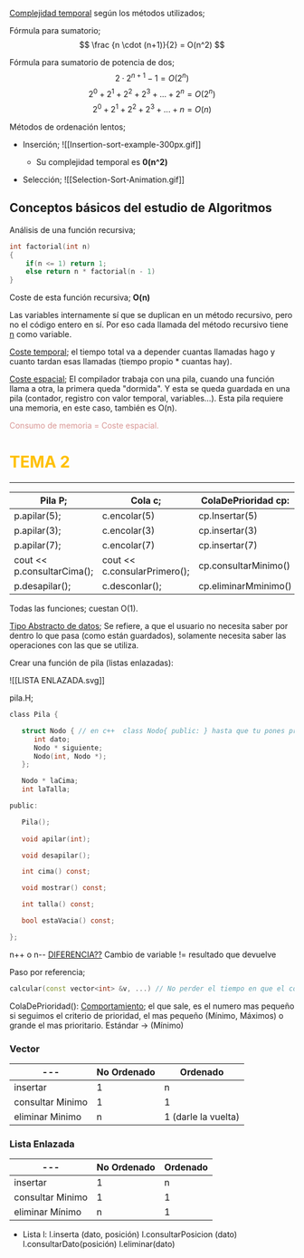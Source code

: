  <u>Complejidad temporal</u> según los métodos utilizados;

Fórmula para sumatorio;
	$$ \frac {n \cdot (n+1)}{2} = O(n^2) $$

Fórmula para sumatorio de potencia de dos;
	$$ 2 \cdot 2^{n+1} - 1 = O(2^n) $$
	$$2^0 + 2^1 + 2^2 + 2^3 + ... +2^n = O(2^n) $$
	$$2^0 + 2^1 + 2^2 + 2^3 + ... +n = O(n) $$
 

Métodos de ordenación lentos;

- Inserción;
	![[Insertion-sort-example-300px.gif]]
	- Su complejidad temporal es **0(n^2)**

- Selección;
	 ![[Selection-Sort-Animation.gif]]	

## Conceptos básicos del estudio de Algoritmos

Análisis de una función recursiva;
```c++
int factorial(int n)
{
	if(n <= 1) return 1;
	else return n * factorial(n - 1)
}
```

Coste de esta función recursiva; **O(n)**

Las variables internamente sí que se duplican en un método recursivo, pero no el código entero en sí. Por eso cada llamada del método recursivo tiene <u>n</u> como variable.

<u>Coste temporal</u>; el tiempo total va a depender cuantas llamadas hago y cuanto tardan esas llamadas (tiempo propio * cuantas hay).  

<u>Coste espacial</u>; El compilador trabaja con una pila, cuando una función llama a otra, la primera queda "dormida". Y esta se queda guardada en una pila (contador, registro con valor temporal, variables...). Esta pila requiere una memoria, en este caso, también es O(n). 

<font color="#d99694">Consumo de memoria = Coste espacial. </font>



# <font color="#ffc000">TEMA 2</font>
---

| Pila P;                    | Cola c;                      | ColaDePrioridad cp:  |
| -------------------------- | ---------------------------- | -------------------- |
| p.apilar(5);               | c.encolar(5)                 | cp.Insertar(5)       |
| p.apilar(3);               | c.encolar(3)                 | cp.insertar(3)       |
| p.apilar(7);               | c.encolar(7)                 | cp.insertar(7)       |
| cout << p.consultarCima(); | cout << c.consularPrimero(); | cp.consultarMinimo() |
| p.desapilar();             | c.desconlar();               | cp.eliminarMminimo() |


Todas las funciones; cuestan O(1).

<u>Tipo Abstracto de datos</u>; Se refiere, a que el usuario no necesita saber por dentro lo que pasa (como están guardados), solamente necesita saber las operaciones con las que se utiliza.

Crear una función de pila (listas enlazadas):

![[LISTA ENLAZADA.svg]]



pila.H;
```c
class Pila {

   struct Nodo { // en c++  class Nodo{ public: } hasta que tu pones priv.0
      int dato;
      Nodo * siguiente;
      Nodo(int, Nodo *);
   };

   Nodo * laCima;
   int laTalla;

public:

   Pila();
  
   void apilar(int);

   void desapilar();

   int cima() const;

   void mostrar() const;

   int talla() const;

   bool estaVacia() const;

};
```


n++ o n-- <u>DIFERENCIA??</u>
	Cambio de variable != resultado que devuelve


Paso por referencia;
```c++
calcular(const vector<int> &v, ...) // No perder el tiempo en que el compilador cree una copia. Genera el dato como referencia.
```


ColaDePrioridad(): 
	<u>Comportamiento</u>; el que sale, es el numero mas pequeño si seguimos el criterio de prioridad, el mas pequeño (Mínimo, Máximos) o grande el mas prioritario. 
	Estándar → (Mínimo) 



### Vector

| ---              | No Ordenado | Ordenado            |
| ---------------- | ----------- | ------------------- |
| insertar         | 1           | n                   |
| consultar Minimo | 1           | 1                   |
| eliminar Minimo  | n           | 1 (darle la vuelta) |
### Lista Enlazada
| ---              | No Ordenado | Ordenado |
| ---------------- | ----------- | -------- |
| insertar         |        1    |   n       |
| consultar Minimo |        1    |    1      |
| eliminar Mínimo  |        n     |    1             |

- Lista l:
	l.inserta (dato, posición)
	l.consultarPosicion (dato)
	l.consultarDato(posición)
	l.eliminar(dato)